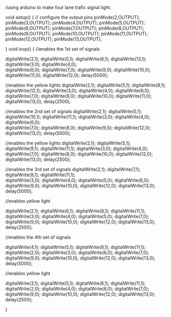 /using arduino to make four lane trafic signal light.

void setup() {
// configure the output pins
  pinMode(2,OUTPUT);
  pinMode(3,OUTPUT);
  pinMode(4,OUTPUT);
  pinMode(5,OUTPUT);
  pinMode(6,OUTPUT);
  pinMode(7,OUTPUT);
  pinMode(8,OUTPUT);
  pinMode(9,OUTPUT);
  pinMode(10,OUTPUT);
  pinMode(11,OUTPUT);
  pinMode(12,OUTPUT);
  pinMode(13,OUTPUT);

}
void loop() 
{
   //enables the 1st set of signals

  digitalWrite(2,1); 
  digitalWrite(5,1); 
  digitalWrite(8,1);
  digitalWrite(13,1);
  digitalWrite(3,0);
  digitalWrite(4,0);  
  digitalWrite(6,0);
  digitalWrite(7,0);
  digitalWrite(9,0);
  digitalWrite(10,0);
  digitalWrite(11,0);
  digitalWrite(12,0);
  delay(5000);
 

//enables the yellow lights
  digitalWrite(2,1);
  digitalWrite(5,1);
  digitalWrite(8,1);
  digitalWrite(12,1);
  digitalWrite(3,0); 
  digitalWrite(4,0);
  digitalWrite(6,0);
  digitalWrite(7,0);
  digitalWrite(9,0);
  digitalWrite(10,0);
  digitalWrite(11,0);
  digitalWrite(13,0);
  delay(2500);
  
 //enables the 2nd set of signals
  digitalWrite(2,1);
  digitalWrite(5,1);
  digitalWrite(10,1);
  digitalWrite(11,1);
  digitalWrite(3,0);
  digitalWrite(4,0);
  digitalWrite(6,0);  
  digitalWrite(7,0);
  digitalWrite(8,0);
  digitalWrite(9,0);
  digitalWrite(12,0);
  digitalWrite(13,0);
  delay(5000);
 
  //enables the yellow lights
  digitalWrite(2,1);
  digitalWrite(5,1);  
  digitalWrite(9,1);
  digitalWrite(11,1);
  digitalWrite(3,0);
  digitalWrite(4,0);
  digitalWrite(7,0);
  digitalWrite(8,0);
  digitalWrite(10,0);
  digitalWrite(12,0);
  digitalWrite(13,0);
  delay(2500); 

 //enables the 3rd set of signals
  digitalWrite(2,1);
  digitalWrite(7,1);
  digitalWrite(8,1);
  digitalWrite(11,1);  
  digitalWrite(3,0);
  digitalWrite(4,0);
  digitalWrite(5,0);
  digitalWrite(6,0);
  digitalWrite(9,0);
  digitalWrite(10,0);
  digitalWrite(12,0);
  digitalWrite(13,0);
  delay(5000);

  //enables yellow light

  digitalWrite(2,1);
  digitalWrite(6,1);
  digitalWrite(8,1);
  digitalWrite(11,1);  
  digitalWrite(3,0);
  digitalWrite(4,0);
  digitalWrite(5,0);
  digitalWrite(7,0);
  digitalWrite(9,0);
  digitalWrite(10,0);
  digitalWrite(12,0);
  digitalWrite(13,0);
  delay(2500);


 //enables the 4th set of signals
 
  digitalWrite(4,1);
  digitalWrite(5,1);
  digitalWrite(8,1);
  digitalWrite(11,1);  
  digitalWrite(2,0);
  digitalWrite(3,0);
  digitalWrite(6,0);
  digitalWrite(7,0);
  digitalWrite(9,0);
  digitalWrite(10,0);
  digitalWrite(12,0);
  digitalWrite(13,0);
  delay(5000);

  
  //enables yellow light


  digitalWrite(3,1);
  digitalWrite(5,1);
  digitalWrite(8,1);
  digitalWrite(11,1);  
  digitalWrite(2,0);
  digitalWrite(4,0);
  digitalWrite(6,0);
  digitalWrite(7,0);
  digitalWrite(9,0);
  digitalWrite(10,0);
  digitalWrite(12,0);
  digitalWrite(13,0);
  delay(2500);



}
